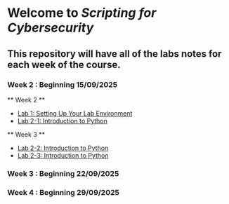 # Welcome to *Scripting for Cybersecurity*

## This repository will have all of the labs notes for each week of the course.  

### Week 2 : Beginning 15/09/2025
** Week 2 **
- [Lab 1: Setting Up Your Lab Environment](https://github.com/MarkCummins-SETU/Scripting-for-Cybersecurity/blob/main/Lab1/lab1.md)
- [Lab 2-1: Introduction to Python](https://github.com/MarkCummins-SETU/Scripting-for-Cybersecurity/blob/main/Lab2/2.1/lab2-1.md)

** Week 3 **
- [Lab 2-2: Introduction to Python](https://github.com/MarkCummins-SETU/Scripting-for-Cybersecurity/blob/main/Lab2/2.2/lab2-2.md)
- [Lab 2-3: Introduction to Python](https://github.com/MarkCummins-SETU/Scripting-for-Cybersecurity/blob/main/Lab2/2.3/lab2-3.md)


### Week 3 : Beginning 22/09/2025  


### Week 4 : Beginning 29/09/2025

